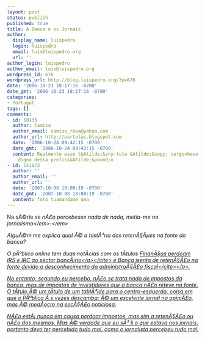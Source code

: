 ```yaml
---
layout: post
status: publish
published: true
title: A Banca e os Jornais
author:
  display_name: luispedro
  login: luispedro
  email: luis@luispedro.org
  url: ''
author_login: luispedro
author_email: luis@luispedro.org
wordpress_id: 676
wordpress_url: http://blog.luispedro.org/?p=676
date: '2006-10-23 18:17:16 -0700'
date_gmt: '2006-10-23 18:17:16 -0700'
categories:
- Portugal
tags: []
comments:
- id: 10135
  author: Camisa
  author_email: camisa_roxa@yahoo.com
  author_url: http://oartolas.blogspot.com
  date: '2006-10-24 09:42:15 -0700'
  date_gmt: '2006-10-24 09:42:15 -0700'
  content: Realmente esse t&Atilde;&shy;tulo &Atilde;&copy; vergonhoso para 1 jornalista
    digno dessa profiss&Atilde;&pound;o
- id: 151873
  author: ''
  author_email: ''
  author_url: ''
  date: '2007-10-08 18:00:19 -0700'
  date_gmt: '2007-10-08 18:00:19 -0700'
  content: foto tuamandame uma
---
```

<p>Na s&Atilde;&copy;rie <em>se n&Atilde;&pound;o percebesse nada de nada, metia-me no jornalismo<&#47;em><em>:<&#47;em></p>
<p>Algu&Atilde;&copy;m me explica qual &Atilde;&copy; a hist&Atilde;&sup3;ria das reten&Atilde;&sect;&Atilde;&micro;es na fonte da banca?</p>
<p>O p&Atilde;&ordm;blico online tem duas not&Atilde;&shy;cias com os t&Atilde;&shy;tulos <cite><a href="http:&#47;&#47;www.publico.clix.pt&#47;shownews.asp?id=1274246">Finan&Atilde;&sect;as perdoam IRS e IRC ao sector banc&Atilde;&iexcl;rio<&#47;a><&#47;cite> e <a href="http:&#47;&#47;www.publico.clix.pt&#47;shownews.asp?id=1274270&idCanal=70"><cite>Banca isenta de reten&Atilde;&sect;&Atilde;&pound;o na fonte devido a desconhecimento da administra&Atilde;&sect;&Atilde;&pound;o fiscal<&#47;cite><&#47;a>.</p>
<p>No entanto, segundo eu percebo, n&Atilde;&pound;o se trata nada de impostos da banca, mas de impostos de investidores que a banca n&Atilde;&pound;o reteve na fonte. O t&Atilde;&shy;tulo &Atilde;&copy; um t&Atilde;&shy;tulo de um tabl&Atilde;&sup3;ide para o centro-esquerda, coisa em que o P&Atilde;&ordm;blico &Atilde;&nbsp;s vezes descamba: &Atilde;&copy; um excelente jornal na opini&Atilde;&pound;o, mas &Atilde;&copy; med&Atilde;&shy;ocre na sec&Atilde;&sect;&Atilde;&pound;o noticiosa.</p>
<p>N&Atilde;&pound;o est&Atilde;&iexcl; nunca em causa perdoar impostos, mas sim a reten&Atilde;&sect;&Atilde;&pound;o ou n&Atilde;&pound;o dos mesmos. Mas &Atilde;&copy; verdade que eu s&Atilde;&sup3; li o que estava nos jornais, portanto devo ter percebido tudo mal, como o jornalista percebeu tudo mal.</p>
